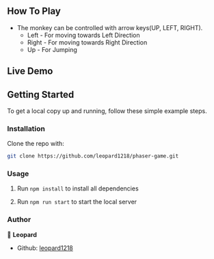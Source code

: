 ## How To Play

- The monkey can be controlled with arrow keys(UP, LEFT, RIGHT).
  - Left  -   For moving towards Left Direction
  - Right -   For moving towards Right Direction
  - Up    -   For Jumping

## Live Demo

## Getting Started

To get a local copy up and running, follow these simple example steps.

<!-- ### Prerequisites -->

<!-- ### Setup -->

### Installation

Clone the repo with:

```sh
git clone https://github.com/leopard1218/phaser-game.git
```

### Usage

1. Run `npm install` to install all dependencies

2. Run `npm run start` to start the local server

<!-- ## Roadmap -->

<!-- ### Deployment -->

### Author

👤 **Leopard**

- Github: [leopard1218](https://github.com/leopard1218/phaser-game.git)

